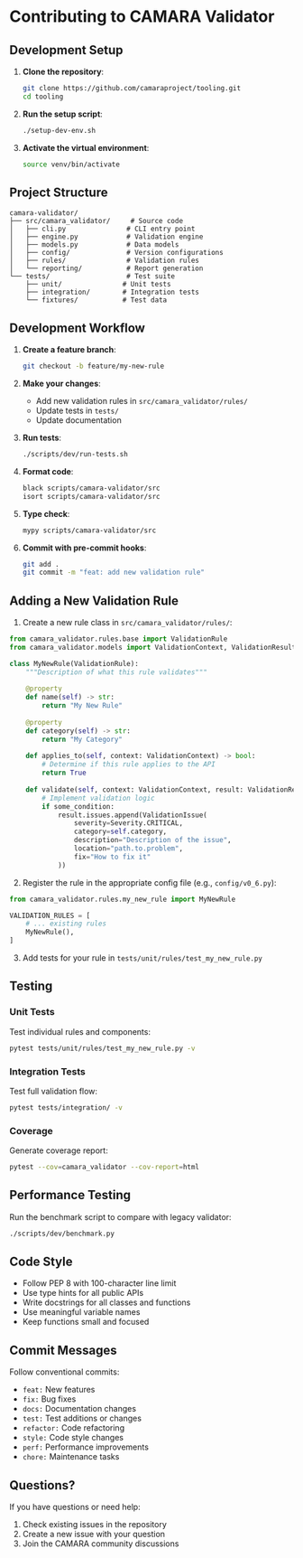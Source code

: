 # Contributing to CAMARA Validator

## Development Setup

1. **Clone the repository**:
   ```bash
   git clone https://github.com/camaraproject/tooling.git
   cd tooling
   ```

2. **Run the setup script**:
   ```bash
   ./setup-dev-env.sh
   ```

3. **Activate the virtual environment**:
   ```bash
   source venv/bin/activate
   ```

## Project Structure

```
camara-validator/
├── src/camara_validator/     # Source code
│   ├── cli.py               # CLI entry point
│   ├── engine.py            # Validation engine
│   ├── models.py            # Data models
│   ├── config/              # Version configurations
│   ├── rules/               # Validation rules
│   └── reporting/           # Report generation
└── tests/                   # Test suite
    ├── unit/               # Unit tests
    ├── integration/        # Integration tests
    └── fixtures/           # Test data
```

## Development Workflow

1. **Create a feature branch**:
   ```bash
   git checkout -b feature/my-new-rule
   ```

2. **Make your changes**:
   - Add new validation rules in `src/camara_validator/rules/`
   - Update tests in `tests/`
   - Update documentation

3. **Run tests**:
   ```bash
   ./scripts/dev/run-tests.sh
   ```

4. **Format code**:
   ```bash
   black scripts/camara-validator/src
   isort scripts/camara-validator/src
   ```

5. **Type check**:
   ```bash
   mypy scripts/camara-validator/src
   ```

6. **Commit with pre-commit hooks**:
   ```bash
   git add .
   git commit -m "feat: add new validation rule"
   ```

## Adding a New Validation Rule

1. Create a new rule class in `src/camara_validator/rules/`:

```python
from camara_validator.rules.base import ValidationRule
from camara_validator.models import ValidationContext, ValidationResult, ValidationIssue, Severity

class MyNewRule(ValidationRule):
    """Description of what this rule validates"""
    
    @property
    def name(self) -> str:
        return "My New Rule"
    
    @property
    def category(self) -> str:
        return "My Category"
    
    def applies_to(self, context: ValidationContext) -> bool:
        # Determine if this rule applies to the API
        return True
    
    def validate(self, context: ValidationContext, result: ValidationResult) -> None:
        # Implement validation logic
        if some_condition:
            result.issues.append(ValidationIssue(
                severity=Severity.CRITICAL,
                category=self.category,
                description="Description of the issue",
                location="path.to.problem",
                fix="How to fix it"
            ))
```

2. Register the rule in the appropriate config file (e.g., `config/v0_6.py`):

```python
from camara_validator.rules.my_new_rule import MyNewRule

VALIDATION_RULES = [
    # ... existing rules
    MyNewRule(),
]
```

3. Add tests for your rule in `tests/unit/rules/test_my_new_rule.py`

## Testing

### Unit Tests
Test individual rules and components:
```bash
pytest tests/unit/rules/test_my_new_rule.py -v
```

### Integration Tests
Test full validation flow:
```bash
pytest tests/integration/ -v
```

### Coverage
Generate coverage report:
```bash
pytest --cov=camara_validator --cov-report=html
```

## Performance Testing

Run the benchmark script to compare with legacy validator:
```bash
./scripts/dev/benchmark.py
```

## Code Style

- Follow PEP 8 with 100-character line limit
- Use type hints for all public APIs
- Write docstrings for all classes and functions
- Use meaningful variable names
- Keep functions small and focused

## Commit Messages

Follow conventional commits:
- `feat:` New features
- `fix:` Bug fixes
- `docs:` Documentation changes
- `test:` Test additions or changes
- `refactor:` Code refactoring
- `style:` Code style changes
- `perf:` Performance improvements
- `chore:` Maintenance tasks

## Questions?

If you have questions or need help:
1. Check existing issues in the repository
2. Create a new issue with your question
3. Join the CAMARA community discussions
